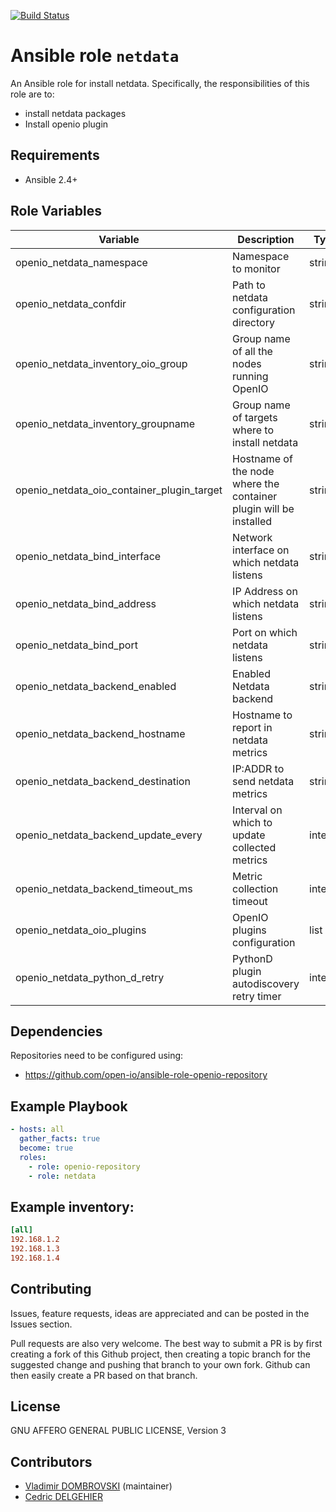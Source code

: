 [![Build Status](https://travis-ci.org/open-io/ansible-role-openio-netdata.svg?branch=master)](https://travis-ci.org/open-io/ansible-role-openio-netdata)
# Ansible role `netdata`

An Ansible role for install netdata. Specifically, the responsibilities of this role are to:

- install netdata packages
- Install openio plugin

## Requirements

- Ansible 2.4+

## Role Variables

| Variable                                   | Description                                                       | Type    |
| ------------------------------------------ | ----------------------------------------------------------------- | ------- |
| openio_netdata_namespace                   | Namespace to monitor                                              | string  |
| openio_netdata_confdir                     | Path to netdata configuration directory                           | string  |
| openio_netdata_inventory_oio_group         | Group name of all the nodes running OpenIO                        | string  |
| openio_netdata_inventory_groupname         | Group name of targets where to install netdata                    | string  |
| openio_netdata_oio_container_plugin_target | Hostname of the node where the container plugin will be installed | string  |
| openio_netdata_bind_interface              | Network interface on which netdata listens                        | string  |
| openio_netdata_bind_address                | IP Address on which netdata listens                               | string  |
| openio_netdata_bind_port                   | Port on which netdata listens                                     | string  |
| openio_netdata_backend_enabled             | Enabled Netdata backend                                           | string  |
| openio_netdata_backend_hostname            | Hostname to report in netdata metrics                             | string  |
| openio_netdata_backend_destination         | IP:ADDR to send netdata metrics                                   | string  |
| openio_netdata_backend_update_every        | Interval on which to update collected metrics                     | integer |
| openio_netdata_backend_timeout_ms          | Metric collection timeout                                         | integer |
| openio_netdata_oio_plugins                 | OpenIO plugins configuration                                      | list    |
| openio_netdata_python_d_retry              | PythonD plugin autodiscovery retry timer                          | integer |



## Dependencies

Repositories need to be configured using:
- https://github.com/open-io/ansible-role-openio-repository

## Example Playbook

```yaml
- hosts: all
  gather_facts: true
  become: true
  roles:
    - role: openio-repository
    - role: netdata
```

## Example inventory:
```ini
[all]
192.168.1.2
192.168.1.3
192.168.1.4
```

## Contributing

Issues, feature requests, ideas are appreciated and can be posted in the Issues section.

Pull requests are also very welcome.
The best way to submit a PR is by first creating a fork of this Github project, then creating a topic branch for the suggested change and pushing that branch to your own fork.
Github can then easily create a PR based on that branch.

## License

GNU AFFERO GENERAL PUBLIC LICENSE, Version 3

## Contributors
- [Vladimir DOMBROVSKI](https://github.com/vdombrovski) (maintainer)
- [Cedric DELGEHIER](https://github.com/cdelgehier)
